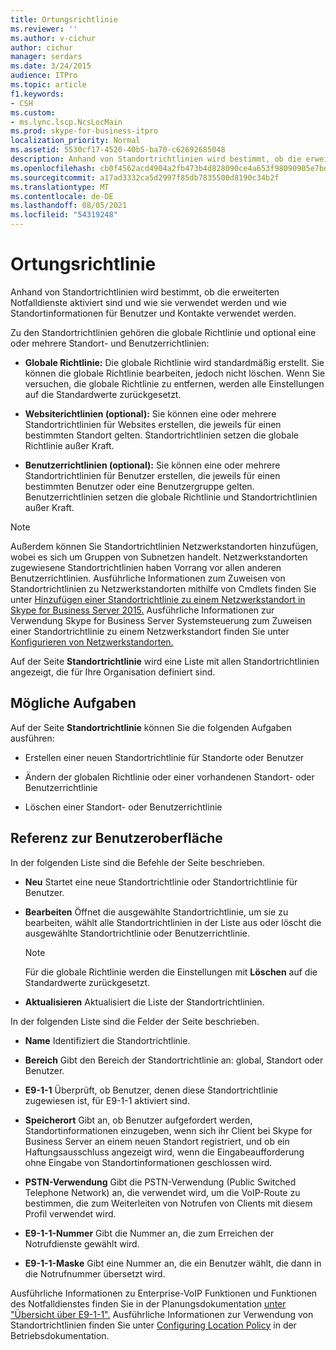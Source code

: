 ```yaml
---
title: Ortungsrichtlinie
ms.reviewer: ''
ms.author: v-cichur
author: cichur
manager: serdars
ms.date: 3/24/2015
audience: ITPro
ms.topic: article
f1.keywords:
- CSH
ms.custom:
- ms.lync.lscp.NcsLocMain
ms.prod: skype-for-business-itpro
localization_priority: Normal
ms.assetid: 5530cf17-4520-40b5-ba70-c62692685048
description: Anhand von Standortrichtlinien wird bestimmt, ob die erweiterten Notfalldienste aktiviert sind und wie sie verwendet werden und wie Standortinformationen für Benutzer und Kontakte verwendet werden.
ms.openlocfilehash: cb0f4562acd4904a2fb473b4d828090ce4a653f98090905e7bd9a2b54e240f50
ms.sourcegitcommit: a17ad3332ca5d2997f85db7835500d8190c34b2f
ms.translationtype: MT
ms.contentlocale: de-DE
ms.lasthandoff: 08/05/2021
ms.locfileid: "54319248"
---
```

# <a name="location-policy"></a>Ortungsrichtlinie

Anhand von Standortrichtlinien wird bestimmt, ob die erweiterten Notfalldienste aktiviert sind und wie sie verwendet werden und wie Standortinformationen für Benutzer und Kontakte verwendet werden.

Zu den Standortrichtlinien gehören die globale Richtlinie und optional eine oder mehrere Standort- und Benutzerrichtlinien:

- **Globale Richtlinie:** Die globale Richtlinie wird standardmäßig erstellt. Sie können die globale Richtlinie bearbeiten, jedoch nicht löschen. Wenn Sie versuchen, die globale Richtlinie zu entfernen, werden alle Einstellungen auf die Standardwerte zurückgesetzt.

- **Websiterichtlinien (optional):** Sie können eine oder mehrere Standortrichtlinien für Websites erstellen, die jeweils für einen bestimmten Standort gelten. Standortrichtlinien setzen die globale Richtlinie außer Kraft.

- **Benutzerrichtlinien (optional):** Sie können eine oder mehrere Standortrichtlinien für Benutzer erstellen, die jeweils für einen bestimmten Benutzer oder eine Benutzergruppe gelten. Benutzerrichtlinien setzen die globale Richtlinie und Standortrichtlinien außer Kraft.

> [!NOTE]
> Außerdem können Sie Standortrichtlinien Netzwerkstandorten hinzufügen, wobei es sich um Gruppen von Subnetzen handelt. Netzwerkstandorten zugewiesene Standortrichtlinien haben Vorrang vor allen anderen Benutzerrichtlinien. Ausführliche Informationen zum Zuweisen von Standortrichtlinien zu Netzwerkstandorten mithilfe von Cmdlets finden Sie unter [Hinzufügen einer Standortrichtlinie zu einem Netzwerkstandort in Skype for Business Server 2015.](../../deploy/deploy-enterprise-voice/add-a-location-policy-to-a-network-site.md) Ausführliche Informationen zur Verwendung Skype for Business Server Systemsteuerung zum Zuweisen einer Standortrichtlinie zu einem Netzwerkstandort finden Sie unter [Konfigurieren von Netzwerkstandorten.](/previous-versions/office/lync-server-2013/lync-server-2013-creating-or-modifying-network-sites)

Auf der Seite **Standortrichtlinie** wird eine Liste mit allen Standortrichtlinien angezeigt, die für Ihre Organisation definiert sind.

## <a name="tasks-you-can-perform"></a>Mögliche Aufgaben

Auf der Seite **Standortrichtlinie** können Sie die folgenden Aufgaben ausführen:

- Erstellen einer neuen Standortrichtlinie für Standorte oder Benutzer

- Ändern der globalen Richtlinie oder einer vorhandenen Standort- oder Benutzerrichtlinie

- Löschen einer Standort- oder Benutzerrichtlinie

## <a name="ui-reference"></a>Referenz zur Benutzeroberfläche

In der folgenden Liste sind die Befehle der Seite beschrieben.

- **Neu** Startet eine neue Standortrichtlinie oder Standortrichtlinie für Benutzer.

- **Bearbeiten** Öffnet die ausgewählte Standortrichtlinie, um sie zu bearbeiten, wählt alle Standortrichtlinien in der Liste aus oder löscht die ausgewählte Standortrichtlinie oder Benutzerrichtlinie.

    > [!NOTE]
    > Für die globale Richtlinie werden die Einstellungen mit **Löschen** auf die Standardwerte zurückgesetzt.

- **Aktualisieren** Aktualisiert die Liste der Standortrichtlinien.

In der folgenden Liste sind die Felder der Seite beschrieben.

- **Name** Identifiziert die Standortrichtlinie.

- **Bereich** Gibt den Bereich der Standortrichtlinie an: global, Standort oder Benutzer.

- **E9-1-1** Überprüft, ob Benutzer, denen diese Standortrichtlinie zugewiesen ist, für E9-1-1 aktiviert sind.

- **Speicherort** Gibt an, ob Benutzer aufgefordert werden, Standortinformationen einzugeben, wenn sich ihr Client bei Skype for Business Server an einem neuen Standort registriert, und ob ein Haftungsausschluss angezeigt wird, wenn die Eingabeaufforderung ohne Eingabe von Standortinformationen geschlossen wird.

- **PSTN-Verwendung** Gibt die PSTN-Verwendung (Public Switched Telephone Network) an, die verwendet wird, um die VoIP-Route zu bestimmen, die zum Weiterleiten von Notrufen von Clients mit diesem Profil verwendet wird.

- **E9-1-1-Nummer** Gibt die Nummer an, die zum Erreichen der Notrufdienste gewählt wird.

- **E9-1-1-Maske** Gibt eine Nummer an, die ein Benutzer wählt, die dann in die Notrufnummer übersetzt wird.

Ausführliche Informationen zu Enterprise-VoIP Funktionen und Funktionen des Notfalldienstes finden Sie in der Planungsdokumentation [unter "Übersicht über E9-1-1".](/previous-versions/office/lync-server-2013/lync-server-2013-overview-of-e9-1-1) Ausführliche Informationen zur Verwendung von Standortrichtlinien finden Sie unter [Configuring Location Policy](/previous-versions/office/lync-server-2013/lync-server-2013-viewing-location-policy-information) in der Betriebsdokumentation.